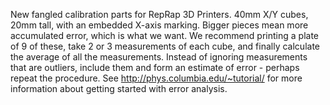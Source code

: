 New fangled calibration parts for RepRap 3D Printers.  40mm X/Y cubes, 20mm tall, with an embedded X-axis marking.  Bigger pieces mean more accumulated error, which is what we want.  We recommend printing a plate of 9 of these, take 2 or 3 measurements of each cube, and finally calculate the average of all the measurements.  Instead of ignoring measurements that are outliers, include them and form an estimate of error - perhaps repeat the procedure.  See http://phys.columbia.edu/~tutorial/ for more information about getting started with error analysis.